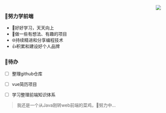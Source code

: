 <img align="right" src="https://github-readme-stats.vercel.app/api?username=mewcoder&show_icons=true&icon_color=CE1D2D&text_color=718096&bg_color=ffffff&hide_title=true" />

### 🚀努力学前端

- 📖好好学习，天天向上
- 🔨做一些有想法、有趣的项目
- 🌐持续精进和分享编程技术
- 👍积累和建设好个人品牌

### 📌待办 
- [ ] 整理github仓库
- [ ] vue简历项目
- [ ] 学习整理前端知识体系


> 我还是一个从Java刚转web前端的菜鸡，🐣努力中...

